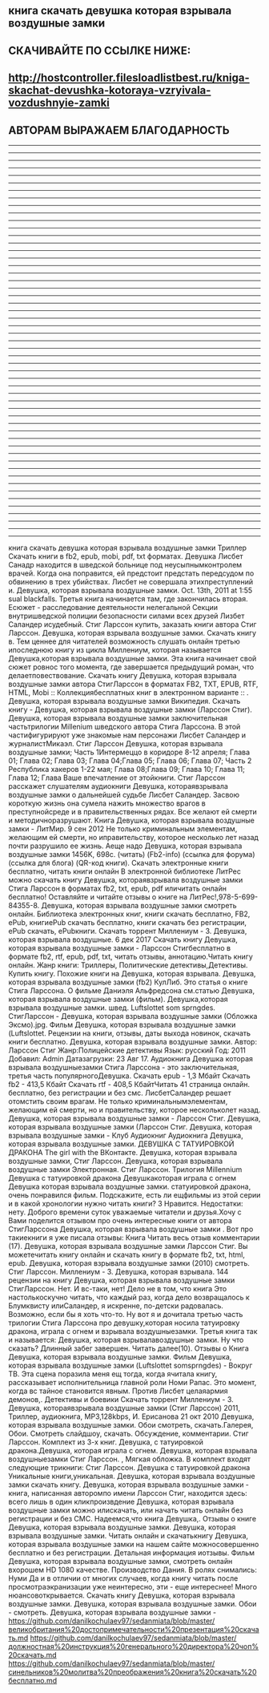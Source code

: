 книга скачать девушка которая взрывала воздушные замки
--------------------------------------------------
СКАЧИВАЙТЕ ПО ССЫЛКЕ НИЖЕ:
--------------------------------------------------
http://hostcontroller.filesloadlistbest.ru/kniga-skachat-devushka-kotoraya-vzryivala-vozdushnyie-zamki
--------------------------------------------------
АВТОРАМ ВЫРАЖАЕМ БЛАГОДАРНОСТЬ
--------------------------------------------------
--------------------------------------------------
--------------------------------------------------
--------------------------------------------------
--------------------------------------------------
--------------------------------------------------
--------------------------------------------------
--------------------------------------------------
--------------------------------------------------
--------------------------------------------------
--------------------------------------------------
--------------------------------------------------
--------------------------------------------------
--------------------------------------------------
--------------------------------------------------
--------------------------------------------------
--------------------------------------------------
--------------------------------------------------
--------------------------------------------------
--------------------------------------------------
--------------------------------------------------
--------------------------------------------------
--------------------------------------------------
--------------------------------------------------
--------------------------------------------------
--------------------------------------------------
--------------------------------------------------
--------------------------------------------------
--------------------------------------------------
--------------------------------------------------
--------------------------------------------------
--------------------------------------------------
--------------------------------------------------
--------------------------------------------------
--------------------------------------------------
--------------------------------------------------
--------------------------------------------------
--------------------------------------------------
--------------------------------------------------
--------------------------------------------------
--------------------------------------------------
--------------------------------------------------
--------------------------------------------------
--------------------------------------------------
--------------------------------------------------
--------------------------------------------------
--------------------------------------------------
--------------------------------------------------
--------------------------------------------------
--------------------------------------------------
--------------------------------------------------
--------------------------------------------------
--------------------------------------------------
--------------------------------------------------
книга скачать девушка которая взрывала воздушные замки Триллер  Скачать книги в fb2, epub, mobi, pdf, txt форматах. Девушка Лисбет Санадр находится в шведской больнице под неусыпнымконтролем врачей. Когда она поправится, ей предстоит предстать передсудом по обвинению в трех убийствах. Лисбет не совершала этихпреступлений и. Девушка, которая взрывала воздушные замки. Oct. 13th, 2011 at 1:55 sual blackfalls. Третья книга начинается там, где закончилась вторая. Есюжет - расследование деятельности нелегальной Секции внутришведской полиции безопасности силами всех друзей Лизбет Саландер исудебный. Стиг Ларссон  купить, заказать книги автора Стиг Ларссон. Девушка, которая взрывала воздушные замки. Скачать книгу в. Тем ценнее для читателей возможность слушать онлайн третью ипоследнюю книгу из цикла Миллениум, которая называется Девушка,которая взрывала воздушные замки. Эта книга начинает свой сюжет ровнос того момента, где завершается предыдущий роман, что делаетповествование. Скачать книгу Девушка, которая взрывала воздушные замки автора СтигЛарссон в форматах FB2, TXT, EPUB, RTF, HTML, Mobi :: Коллекциябесплатных книг в электронном варианте :: . Девушка, которая взрывала воздушные замки  Википедия. Скачать книгу - Девушка, которая взрывала воздушные замки (Ларссон Стиг). Девушка, которая взрывала воздушные замки  заключительная частьтрилогии Millenium шведского автора Стига Ларссона. В этой частифигурируют уже знакомые нам персонажи  Лисбет Саландер и журналистМикаэл. Стиг Ларссон Девушка, которая взрывала воздушные замки; Часть 1Интермеццо в коридоре 8-12 апреля; Глава 01; Глава 02; Глава 03; Глава 04;Глава 05; Глава 06; Глава 07; Часть 2 Республика хакеров 1-22 мая; Глава 08;Глава 09; Глава 10; Глава 11; Глава 12; Глава  Ваше впечатление от этойкниги. Стиг Ларссон расскажет слушателям аудиокниги Девушка, котораявзрывала воздушные замки о дальнейшей судьбе Лисбет Саландер. Засвою короткую жизнь она сумела нажить множество врагов в преступнойсреде и в правительственных рядах. Все желают ей смерти и методичноразрушают. Книга Девушка, которая взрывала воздушные замки  - ЛитМир. 9 сен 2012  Не только криминальным элементам, желающим ей смерти, но иправительству, которое несколько лет назад почти разрушило ее жизнь. Аеще надо  Девушка, которая взрывала воздушные замки 1456K, 698с. (читать)  (Fb2-info) (ссылка для форума) (ссылка для блога) (QR-код книги). Скачать электронные книги бесплатно, читать книги онлайн
В электронной библиотеке ЛитРес можно скачать книгу Девушка, котораявзрывала воздушные замки Стига Ларссон в форматах fb2, txt, epub, pdf иличитать онлайн бесплатно! Оставляйте и читайте отзывы о книге на ЛитРес!,978-5-699-84355-8. Девушка, которая взрывала воздушные замки смотреть онлайн. Библиотека электронных книг, книги скачать бесплатно, FB2, ePub, книгиePub скачать бесплатно, книги скачать без регистрации, ePub скачать, ePubкниги. Скачать торрент Миллениум - 3. Девушка, которая взрывала воздушные. 6 дек 2017  Скачать книгу Девушка, которая взрывала воздушные замки - Ларссон Стигбесплатно в формате fb2, rtf, epub, pdf, txt, читать отзывы, аннотацию.Читать книгу онлайн. Жанр книги: Триллеры, Политические детективы,Детективы. Купить книгу. Похожие книги на Девушка, которая взрывала. Девушка, которая взрывала воздушные замки (fb2)  КулЛиб. Это статья о книге Стига Ларссона. О фильме Даниэля Альфредсона см.статью Девушка, которая взрывала воздушные замки (фильм). Девушка,которая взрывала воздушные замки. швед. Luftslottet som sprngdes. СтигЛарссон - Девушка, которая взрывала воздушные замки (Обложка Эксмо).jpg. Фильм Девушка, которая взрывала воздушные замки (Luftslottet. Рецензии на книги, отзывы, даты выхода новинок, скачать книги бесплатно. Девушка, которая взрывала воздушные замки. Автор: Ларссон Стиг Жанр:Полицейские детективы Язык: русский Год: 2011 Добавил: Admin Датазагрузки: 23 Авг 17. Аудиокнига Девушка которая взрывала воздушныезамки Стига Ларссона - это заключительная, третья часть популярногоДевушка. Cкачать epub - 1,3 Мбайт Cкачать fb2 - 413,5 Кбайт Cкачать rtf - 408,5 КбайтЧитать 41 страница онлайн. бесплатно, без регистрации и без смс. ЛисбетСаландер решает отомстить своим врагам. Не только криминальнымэлементам, желающим ей смерти, но и правительству, которое нескольколет назад. Девушка, которая взрывала воздушные замки - Ларссон Стиг. Девушка, которая взрывала воздушные замки (Ларссон Стиг. Девушка, которая взрывала воздушные замки - Клуб Аудиокниг
Аудиокнига Девушка, которая взрывала воздушные замки. ДЕВУШКА С ТАТУИРОВКОЙ ДРАКОНА The girl with the  ВКонтакте. Девушка, которая взрывала воздушные замки, Стиг Ларссон. Девушка, которая взрывала воздушные замки  Электронная. Стиг Ларссон. Трилогия Millennium Девушка с татуировкой дракона Девушкакоторая играла с огнем Девушка которая взрывала воздушные замки.  статуировкой дракона, очень понравился фильм. Подскажите, есть ли ещфильмы из этой серии и в какой хронологии нужно читать книги? 3 Нравится. Недостатки: нету. Доброго времени суток уважаемые читатели и друзья.Хочу с Вами поделится отзывом про очень интересные книги от автора СтигЛарссона Девушка, которая взрывала воздушные замки . Вот про такиекниги я уже писала отзывы: Книга Читать весь отзыв комментарии (17). Девушка, которая взрывала воздушные замки Ларссон Стиг. Вы можетечитать книгу онлайн и скачать книгу в формате fb2, txt, html, epub. Девушка, которая взрывала воздушные замки (2010) смотреть. Стиг Ларссон. Миллениум - 3. Девушка, которая взрывала. 144 рецензии на книгу Девушка, которая взрывала воздушные замки СтигЛарссон. Нет. И вс-таки, нет! Дело не в том, что книга  Это настолькоскучно читать, что каждый раз, когда дело возвращалось к Блумквисту илиСаландер, я искренне, по-детски радовалась. Возможно, если бы я хоть что-то. Ну вот я и дочитала третью часть трилогии Стига Ларссона про девушку,которая носила татуировку дракона, играла с огнем и взрывала воздушныезамки. Третья книга так и называется: Девушка, которая взрывалавоздушные замки. Ну что сказать? Длинный забег завершен. Читать далее(10). Отзывы о Книга Девушка, которая взрывала воздушные замки. Фильм Девушка, которая взрывала воздушные замки (Luftslottet somsprngdes) - Вокруг ТВ.  Эта сцена поразила меня ещ тогда, когда ячитала книгу,  рассказывает исполнительница главной роли Номи Рапас. Это момент, когда вс тайное становится явным. Против Лисбет  целаяармия демонов,. Детективы и боевики  Скачать торрент Миллениум - 3. Девушка, котораявзрывала воздушные замки (Стиг Ларссон) 2011, Триллер, аудиокнига, MP3,128kbps, И. Ерисанова
21 окт 2010  Девушка, которая взрывала воздушные замки. Обои смотреть, скачать.Галерея, Обои. Смотреть слайдшоу, скачать. Обсуждение, комментарии. Стиг Ларссон. Комплект из 3-х книг. Девушка, с татуировкой дракона.Девушка, которая играла с огнем. Девушка, которая взрывала воздушныезамки  Стиг Ларссон. , Мягкая обложка. В комплект входят следующие трикниги: Стиг Ларссон. Девушка с татуировкой дракона Уникальные книги,уникальная. Девушка, которая взрывала воздушные замки скачать книгу. Девушка, которая взрывала воздушные замки - книга, написанная авторомпо имени Ларссон Стиг, находится здесь: всего лишь в один кликпроизвдение Девушка, которая взрывала воздушные замки можно илискачать, или начать читать онлайн без регистрации и без СМС. Надеемся,что книга Девушка,. Отзывы о книге Девушка, которая взрывала воздушные замки. Девушка, которая взрывала воздушные замки. Читать онлайн и скачатькнигу Девушка, которая взрывала воздушные замки на нашем сайте можносовершенно бесплатно и без регистрации. Детальная информация иотзывы. Фильм Девушка, которая взрывала воздушные замки, смотреть онлайн вхорошем HD 1080 качестве. Производство Дания. В ролях снимались: Нуми Да и в отличии от многих случаев, когда книгу читать после просмотраэкранизации уже неинтересно, эти - еще интереснее! Много нюансовоткрывается. Скачать книгу Девушка, которая взрывала воздушные замки. Девушка, которая взрывала воздушные замки. Обои - смотреть. Девушка, которая взрывала воздушные замки -
https://github.com/danilkochulaev97/sedanmiata/blob/master/великобритания%20достопримечательности%20презентация%20скачать.md
https://github.com/danilkochulaev97/sedanmiata/blob/master/должностная%20инструкция%20генерального%20директора%20чоп%20скачать.md
https://github.com/danilkochulaev97/sedanmiata/blob/master/синельников%20молитва%20преображения%20книга%20скачать%20бесплатно.md